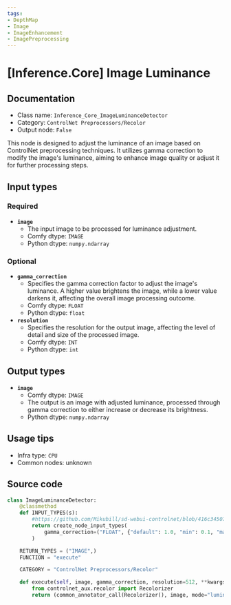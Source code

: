 ```yaml
---
tags:
- DepthMap
- Image
- ImageEnhancement
- ImagePreprocessing
---
```


# [Inference.Core] Image Luminance
## Documentation
- Class name: `Inference_Core_ImageLuminanceDetector`
- Category: `ControlNet Preprocessors/Recolor`
- Output node: `False`

This node is designed to adjust the luminance of an image based on ControlNet preprocessing techniques. It utilizes gamma correction to modify the image's luminance, aiming to enhance image quality or adjust it for further processing steps.
## Input types
### Required
- **`image`**
    - The input image to be processed for luminance adjustment.
    - Comfy dtype: `IMAGE`
    - Python dtype: `numpy.ndarray`
### Optional
- **`gamma_correction`**
    - Specifies the gamma correction factor to adjust the image's luminance. A higher value brightens the image, while a lower value darkens it, affecting the overall image processing outcome.
    - Comfy dtype: `FLOAT`
    - Python dtype: `float`
- **`resolution`**
    - Specifies the resolution for the output image, affecting the level of detail and size of the processed image.
    - Comfy dtype: `INT`
    - Python dtype: `int`
## Output types
- **`image`**
    - Comfy dtype: `IMAGE`
    - The output is an image with adjusted luminance, processed through gamma correction to either increase or decrease its brightness.
    - Python dtype: `numpy.ndarray`
## Usage tips
- Infra type: `CPU`
- Common nodes: unknown


## Source code
```python
class ImageLuminanceDetector:
    @classmethod
    def INPUT_TYPES(s):
        #https://github.com/Mikubill/sd-webui-controlnet/blob/416c345072c9c2066101e225964e3986abe6945e/scripts/processor.py#L1229
        return create_node_input_types(
            gamma_correction=("FLOAT", {"default": 1.0, "min": 0.1, "max": 2.0, "step": 0.001})
        )

    RETURN_TYPES = ("IMAGE",)
    FUNCTION = "execute"

    CATEGORY = "ControlNet Preprocessors/Recolor"

    def execute(self, image, gamma_correction, resolution=512, **kwargs):
        from controlnet_aux.recolor import Recolorizer
        return (common_annotator_call(Recolorizer(), image, mode="luminance", gamma_correction=gamma_correction , resolution=resolution), )

```
